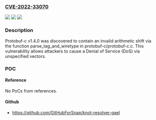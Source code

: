 ### [CVE-2022-33070](https://cve.mitre.org/cgi-bin/cvename.cgi?name=CVE-2022-33070)
![](https://img.shields.io/static/v1?label=Product&message=n%2Fa&color=blue)
![](https://img.shields.io/static/v1?label=Version&message=n%2Fa&color=blue)
![](https://img.shields.io/static/v1?label=Vulnerability&message=n%2Fa&color=brighgreen)

### Description

Protobuf-c v1.4.0 was discovered to contain an invalid arithmetic shift via the function parse_tag_and_wiretype in protobuf-c/protobuf-c.c. This vulnerability allows attackers to cause a Denial of Service (DoS) via unspecified vectors.

### POC

#### Reference
No PoCs from references.

#### Github
- https://github.com/GitHubForSnap/knot-resolver-gael

